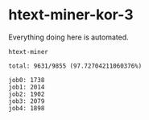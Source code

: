 # htext-miner-kor-3

Everything doing here is automated.

```
htext-miner

total: 9631/9855 (97.72704211060376%)

job0: 1738
job1: 2014
job2: 1902
job3: 2079
job4: 1898
```